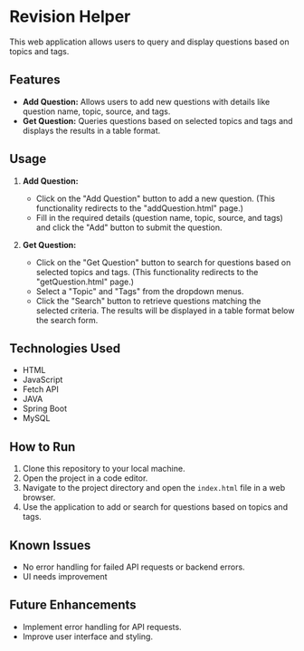 # Revision Helper

This web application allows users to query and display questions based on topics and tags.

## Features

- **Add Question:** Allows users to add new questions with details like question name, topic, source, and tags.
- **Get Question:** Queries questions based on selected topics and tags and displays the results in a table format.

## Usage

1. **Add Question:**
   - Click on the "Add Question" button to add a new question. (This functionality redirects to the "addQuestion.html" page.)
   - Fill in the required details (question name, topic, source, and tags) and click the "Add" button to submit the question.

2. **Get Question:**
   - Click on the "Get Question" button to search for questions based on selected topics and tags. (This functionality redirects to the "getQuestion.html" page.)
   - Select a "Topic" and "Tags" from the dropdown menus.
   - Click the "Search" button to retrieve questions matching the selected criteria. The results will be displayed in a table format below the search form.

## Technologies Used

- HTML
- JavaScript
- Fetch API
- JAVA
- Spring Boot
- MySQL

## How to Run

1. Clone this repository to your local machine.
2. Open the project in a code editor.
3. Navigate to the project directory and open the `index.html` file in a web browser.
4. Use the application to add or search for questions based on topics and tags.

## Known Issues

- No error handling for failed API requests or backend errors.
- UI needs improvement

## Future Enhancements

- Implement error handling for API requests.
- Improve user interface and styling.

